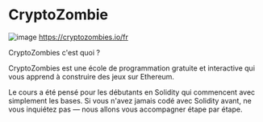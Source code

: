 # CryptoZombie
![image](https://user-images.githubusercontent.com/74233754/159364376-dfdd533e-a3c1-43bf-90f5-0f7277d7c55e.png)
https://cryptozombies.io/fr



CryptoZombies c'est quoi ?

CryptoZombies est une école de programmation gratuite et interactive qui vous apprend à construire des jeux sur Ethereum.

Le cours a été pensé pour les débutants en Solidity qui commencent avec simplement les bases. Si vous n'avez jamais codé avec Solidity avant, ne vous inquiétez pas — nous allons vous accompagner étape par étape.
